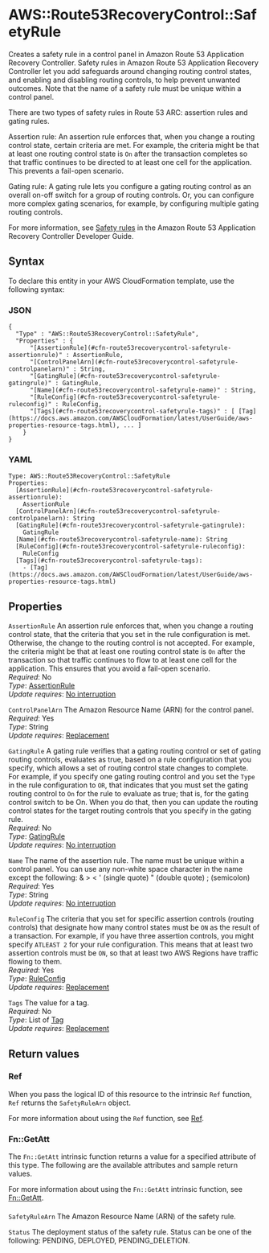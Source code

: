 # AWS::Route53RecoveryControl::SafetyRule<a name="aws-resource-route53recoverycontrol-safetyrule"></a>

Creates a safety rule in a control panel in Amazon Route 53 Application Recovery Controller\. Safety rules in Amazon Route 53 Application Recovery Controller let you add safeguards around changing routing control states, and enabling and disabling routing controls, to help prevent unwanted outcomes\. Note that the name of a safety rule must be unique within a control panel\.

There are two types of safety rules in Route 53 ARC: assertion rules and gating rules\.

Assertion rule: An assertion rule enforces that, when you change a routing control state, certain criteria are met\. For example, the criteria might be that at least one routing control state is `On` after the transaction completes so that traffic continues to be directed to at least one cell for the application\. This prevents a fail\-open scenario\.

Gating rule: A gating rule lets you configure a gating routing control as an overall on\-off switch for a group of routing controls\. Or, you can configure more complex gating scenarios, for example, by configuring multiple gating routing controls\.

For more information, see [Safety rules](https://docs.aws.amazon.com/r53recovery/latest/dg/routing-control.safety-rules.html) in the Amazon Route 53 Application Recovery Controller Developer Guide\.

## Syntax<a name="aws-resource-route53recoverycontrol-safetyrule-syntax"></a>

To declare this entity in your AWS CloudFormation template, use the following syntax:

### JSON<a name="aws-resource-route53recoverycontrol-safetyrule-syntax.json"></a>

```
{
  "Type" : "AWS::Route53RecoveryControl::SafetyRule",
  "Properties" : {
      "[AssertionRule](#cfn-route53recoverycontrol-safetyrule-assertionrule)" : AssertionRule,
      "[ControlPanelArn](#cfn-route53recoverycontrol-safetyrule-controlpanelarn)" : String,
      "[GatingRule](#cfn-route53recoverycontrol-safetyrule-gatingrule)" : GatingRule,
      "[Name](#cfn-route53recoverycontrol-safetyrule-name)" : String,
      "[RuleConfig](#cfn-route53recoverycontrol-safetyrule-ruleconfig)" : RuleConfig,
      "[Tags](#cfn-route53recoverycontrol-safetyrule-tags)" : [ [Tag](https://docs.aws.amazon.com/AWSCloudFormation/latest/UserGuide/aws-properties-resource-tags.html), ... ]
    }
}
```

### YAML<a name="aws-resource-route53recoverycontrol-safetyrule-syntax.yaml"></a>

```
Type: AWS::Route53RecoveryControl::SafetyRule
Properties:
  [AssertionRule](#cfn-route53recoverycontrol-safetyrule-assertionrule):
    AssertionRule
  [ControlPanelArn](#cfn-route53recoverycontrol-safetyrule-controlpanelarn): String
  [GatingRule](#cfn-route53recoverycontrol-safetyrule-gatingrule):
    GatingRule
  [Name](#cfn-route53recoverycontrol-safetyrule-name): String
  [RuleConfig](#cfn-route53recoverycontrol-safetyrule-ruleconfig):
    RuleConfig
  [Tags](#cfn-route53recoverycontrol-safetyrule-tags):
    - [Tag](https://docs.aws.amazon.com/AWSCloudFormation/latest/UserGuide/aws-properties-resource-tags.html)
```

## Properties<a name="aws-resource-route53recoverycontrol-safetyrule-properties"></a>

`AssertionRule` <a name="cfn-route53recoverycontrol-safetyrule-assertionrule"></a>
An assertion rule enforces that, when you change a routing control state, that the criteria that you set in the rule configuration is met\. Otherwise, the change to the routing control is not accepted\. For example, the criteria might be that at least one routing control state is `On` after the transaction so that traffic continues to flow to at least one cell for the application\. This ensures that you avoid a fail\-open scenario\.  
_Required_: No  
_Type_: [AssertionRule](aws-properties-route53recoverycontrol-safetyrule-assertionrule.md)  
_Update requires_: [No interruption](https://docs.aws.amazon.com/AWSCloudFormation/latest/UserGuide/using-cfn-updating-stacks-update-behaviors.html#update-no-interrupt)

`ControlPanelArn` <a name="cfn-route53recoverycontrol-safetyrule-controlpanelarn"></a>
The Amazon Resource Name \(ARN\) for the control panel\.  
_Required_: Yes  
_Type_: String  
_Update requires_: [Replacement](https://docs.aws.amazon.com/AWSCloudFormation/latest/UserGuide/using-cfn-updating-stacks-update-behaviors.html#update-replacement)

`GatingRule` <a name="cfn-route53recoverycontrol-safetyrule-gatingrule"></a>
A gating rule verifies that a gating routing control or set of gating routing controls, evaluates as true, based on a rule configuration that you specify, which allows a set of routing control state changes to complete\.  
For example, if you specify one gating routing control and you set the `Type` in the rule configuration to `OR`, that indicates that you must set the gating routing control to `On` for the rule to evaluate as true; that is, for the gating control switch to be On\. When you do that, then you can update the routing control states for the target routing controls that you specify in the gating rule\.  
_Required_: No  
_Type_: [GatingRule](aws-properties-route53recoverycontrol-safetyrule-gatingrule.md)  
_Update requires_: [No interruption](https://docs.aws.amazon.com/AWSCloudFormation/latest/UserGuide/using-cfn-updating-stacks-update-behaviors.html#update-no-interrupt)

`Name` <a name="cfn-route53recoverycontrol-safetyrule-name"></a>
The name of the assertion rule\. The name must be unique within a control panel\. You can use any non\-white space character in the name except the following: & > < ' \(single quote\) " \(double quote\) ; \(semicolon\)  
_Required_: Yes  
_Type_: String  
_Update requires_: [No interruption](https://docs.aws.amazon.com/AWSCloudFormation/latest/UserGuide/using-cfn-updating-stacks-update-behaviors.html#update-no-interrupt)

`RuleConfig` <a name="cfn-route53recoverycontrol-safetyrule-ruleconfig"></a>
The criteria that you set for specific assertion controls \(routing controls\) that designate how many control states must be `ON` as the result of a transaction\. For example, if you have three assertion controls, you might specify `ATLEAST 2` for your rule configuration\. This means that at least two assertion controls must be `ON`, so that at least two AWS Regions have traffic flowing to them\.  
_Required_: Yes  
_Type_: [RuleConfig](aws-properties-route53recoverycontrol-safetyrule-ruleconfig.md)  
_Update requires_: [Replacement](https://docs.aws.amazon.com/AWSCloudFormation/latest/UserGuide/using-cfn-updating-stacks-update-behaviors.html#update-replacement)

`Tags` <a name="cfn-route53recoverycontrol-safetyrule-tags"></a>
The value for a tag\.  
_Required_: No  
_Type_: List of [Tag](https://docs.aws.amazon.com/AWSCloudFormation/latest/UserGuide/aws-properties-resource-tags.html)  
_Update requires_: [Replacement](https://docs.aws.amazon.com/AWSCloudFormation/latest/UserGuide/using-cfn-updating-stacks-update-behaviors.html#update-replacement)

## Return values<a name="aws-resource-route53recoverycontrol-safetyrule-return-values"></a>

### Ref<a name="aws-resource-route53recoverycontrol-safetyrule-return-values-ref"></a>

When you pass the logical ID of this resource to the intrinsic `Ref` function, `Ref` returns the `SafetyRuleArn` object\.

For more information about using the `Ref` function, see [Ref](https://docs.aws.amazon.com/AWSCloudFormation/latest/UserGuide/intrinsic-function-reference-ref.html)\.

### Fn::GetAtt<a name="aws-resource-route53recoverycontrol-safetyrule-return-values-fn--getatt"></a>

The `Fn::GetAtt` intrinsic function returns a value for a specified attribute of this type\. The following are the available attributes and sample return values\.

For more information about using the `Fn::GetAtt` intrinsic function, see [Fn::GetAtt](https://docs.aws.amazon.com/AWSCloudFormation/latest/UserGuide/intrinsic-function-reference-getatt.html)\.

#### <a name="aws-resource-route53recoverycontrol-safetyrule-return-values-fn--getatt-fn--getatt"></a>

`SafetyRuleArn` <a name="SafetyRuleArn-fn::getatt"></a>
The Amazon Resource Name \(ARN\) of the safety rule\.

`Status` <a name="Status-fn::getatt"></a>
The deployment status of the safety rule\. Status can be one of the following: PENDING, DEPLOYED, PENDING_DELETION\.
